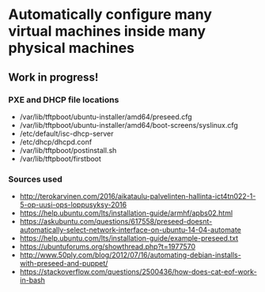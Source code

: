 # Automatically configure many virtual machines inside many physical machines 

## Work in progress!

### PXE and DHCP file locations

* /var/lib/tftpboot/ubuntu-installer/amd64/preseed.cfg
* /var/lib/tftpboot/ubuntu-installer/amd64/boot-screens/syslinux.cfg
* /etc/default/isc-dhcp-server
* /etc/dhcp/dhcpd.conf
* /var/lib/tftpboot/postinstall.sh
* /var/lib/tftpboot/firstboot

### Sources used

* http://terokarvinen.com/2016/aikataulu-palvelinten-hallinta-ict4tn022-1-5-op-uusi-ops-loppusyksy-2016
* https://help.ubuntu.com/lts/installation-guide/armhf/apbs02.html
* https://askubuntu.com/questions/617558/preseed-doesnt-automatically-select-network-interface-on-ubuntu-14-04-automate
* https://help.ubuntu.com/lts/installation-guide/example-preseed.txt
* https://ubuntuforums.org/showthread.php?t=1977570
* http://www.50ply.com/blog/2012/07/16/automating-debian-installs-with-preseed-and-puppet/
* https://stackoverflow.com/questions/2500436/how-does-cat-eof-work-in-bash

